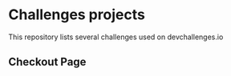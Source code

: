 # Challenges projects

This repository lists several challenges used on devchallenges.io

## Checkout Page
